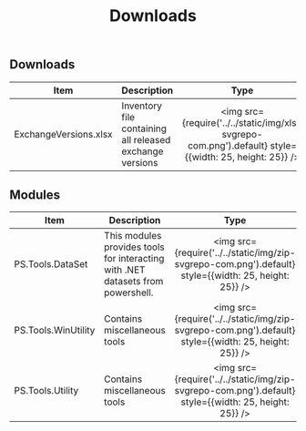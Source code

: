 ﻿---
title: Downloads
description: Downloads
hide_table_of_contents: false
---

## Downloads

| Item                  | Description                                              |                                             Type                                              |                                               Download                                                |
| --------------------- | -------------------------------------------------------- | :-------------------------------------------------------------------------------------------: | :---------------------------------------------------------------------------------------------------: |
| ExchangeVersions.xlsx | Inventory file containing all released exchange versions | <img src={require('../../static/img/xls-svgrepo-com.png').default} style={{width: 25, height: 25}} /> | <a target="_blank" href={require('../../static/assets/ExchangeVersions.xlsx').default}> XLSX </a> |

## Modules

| Item             | Description                                                                     |                                             Type                                              |                                                Download                                                |
| ---------------- | ------------------------------------------------------------------------------- | :-------------------------------------------------------------------------------------------: | :----------------------------------------------------------------------------------------------------: |
| PS.Tools.DataSet | This modules provides tools for interacting with .NET datasets from powershell. | <img src={require('../../static/img/zip-svgrepo-com.png').default} style={{width: 25, height: 25}} /> | <a target="_blank" href={require('../../static/assets/PS.Tools.DataSet.latest.zip').default}> ZIP </a> |
| PS.Tools.WinUtility | Contains miscellaneous tools | <img src={require('../../static/img/zip-svgrepo-com.png').default} style={{width: 25, height: 25}} /> | <a target="_blank" href={require('../../static/assets/PS.Tools.WinUtility.latest.zip').default}> ZIP </a> |
| PS.Tools.Utility | Contains miscellaneous tools | <img src={require('../../static/img/zip-svgrepo-com.png').default} style={{width: 25, height: 25}} /> | <a target="_blank" href={require('../../static/assets/PS.Tools.Utility.latest.zip').default}> ZIP </a> |
